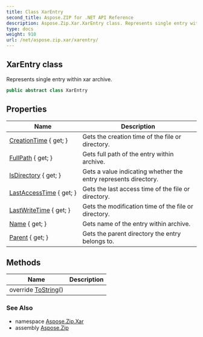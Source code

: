 ```yaml
---
title: Class XarEntry
second_title: Aspose.ZIP for .NET API Reference
description: Aspose.Zip.Xar.XarEntry class. Represents single entry within xar archive
type: docs
weight: 910
url: /net/aspose.zip.xar/xarentry/
---
```

## XarEntry class

Represents single entry within xar archive.

```csharp
public abstract class XarEntry
```

## Properties

| Name | Description |
| --- | --- |
| [CreationTime](../../aspose.zip.xar/xarentry/creationtime/) { get; } | Gets the creation time of the file or directory. |
| [FullPath](../../aspose.zip.xar/xarentry/fullpath/) { get; } | Gets full path of the entry within archive. |
| [IsDirectory](../../aspose.zip.xar/xarentry/isdirectory/) { get; } | Gets a value indicating whether the entry represents directory. |
| [LastAccessTime](../../aspose.zip.xar/xarentry/lastaccesstime/) { get; } | Gets the last access time of the file or directory. |
| [LastWriteTime](../../aspose.zip.xar/xarentry/lastwritetime/) { get; } | Gets the modification time of the file or directory. |
| [Name](../../aspose.zip.xar/xarentry/name/) { get; } | Gets name of the entry within archive. |
| [Parent](../../aspose.zip.xar/xarentry/parent/) { get; } | Gets the parent directory the entry belongs to. |

## Methods

| Name | Description |
| --- | --- |
| override [ToString](../../aspose.zip.xar/xarentry/tostring/)() |  |

### See Also

* namespace [Aspose.Zip.Xar](../../aspose.zip.xar/)
* assembly [Aspose.Zip](../../)


